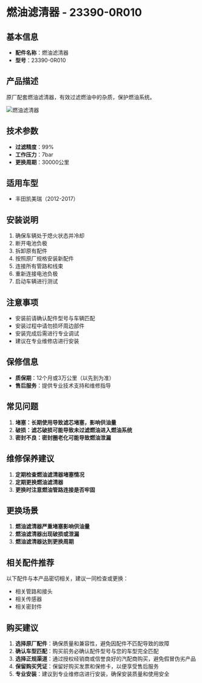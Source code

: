 # 燃油滤清器 - 23390-0R010

## 基本信息

- **配件名称**：燃油滤清器
- **型号**：23390-0R010

## 产品描述

原厂配套燃油滤清器，有效过滤燃油中的杂质，保护燃油系统。


![燃油滤清器](/image/car-parts/23390-0R010.jpg)

## 技术参数

- **过滤精度**：99%
- **工作压力**：7bar
- **更换周期**：30000公里

## 适用车型

- 丰田凯美瑞（2012-2017）

## 安装说明

1. 确保车辆处于熄火状态并冷却
2. 断开电池负极
3. 拆卸原有配件
4. 按照原厂规格安装新配件
5. 连接所有管路和线束
6. 重新连接电池负极
7. 启动车辆进行测试

## 注意事项

- 安装前请确认配件型号与车辆匹配
- 安装过程中请勿损坏周边部件
- 安装完成后需进行专业调试
- 建议在专业维修店进行安装

## 保修信息

- **质保期**：12个月或3万公里（以先到为准）
- **售后服务**：提供专业技术支持和维修指导

## 常见问题

1. **堵塞：长期使用导致滤芯堵塞，影响供油量**
2. **破损：滤芯破损可能导致未过滤燃油进入燃油系统**
3. **密封不良：密封圈老化可能导致燃油泄漏**

## 维修保养建议

1. **定期检查燃油滤清器堵塞情况**
2. **定期更换燃油滤清器**
3. **更换时注意燃油管路连接是否牢固**

## 更换场景

1. **燃油滤清器严重堵塞影响供油量**
2. **燃油滤清器出现破损或泄漏**
3. **燃油滤清器达到更换周期**

## 相关配件推荐

以下配件与本产品密切相关，建议一同检查或更换：

- 相关管路和接头
- 相关传感器
- 相关密封件

## 购买建议

1. **选择原厂配件**：确保质量和兼容性，避免因配件不匹配导致的故障
2. **确认车型匹配**：购买前务必确认配件型号与您的车型完全匹配
3. **选择正规渠道**：通过授权经销商或信誉良好的汽配商购买，避免假冒伪劣产品
4. **保留购买凭证**：保留好购买发票和保修卡，以便享受售后服务
5. **专业安装**：建议到专业维修店进行安装，确保安装质量和使用安全
